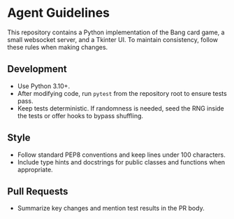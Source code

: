 # Agent Guidelines

This repository contains a Python implementation of the Bang card game, a small
websocket server, and a Tkinter UI. To maintain consistency, follow these rules
when making changes.

## Development
- Use Python 3.10+.
- After modifying code, run `pytest` from the repository root to ensure tests
  pass.
- Keep tests deterministic. If randomness is needed, seed the RNG inside the tests or offer hooks to bypass shuffling.

## Style
- Follow standard PEP8 conventions and keep lines under 100 characters.
- Include type hints and docstrings for public classes and functions when
  appropriate.

## Pull Requests
- Summarize key changes and mention test results in the PR body.
